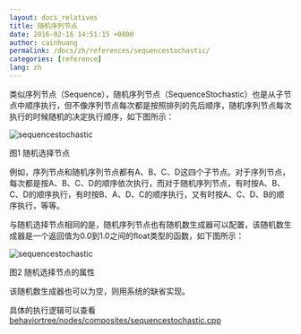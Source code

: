 ```yaml
---
layout: docs_relatives
title: 随机序列节点
date: 2016-02-16 14:51:15 +0800
author: cainhuang
permalink: /docs/zh/references/sequencestochastic/
categories: [reference]
lang: zh
---
```


类似序列节点（Sequence），随机序列节点（SequenceStochastic）也是从子节点中顺序执行，但不像序列节点每次都是按照排列的先后顺序，随机序列节点每次执行的时候随机的决定执行顺序，如下图所示：

![sequencestochastic]({{site.url}}{{site.baseurl}}/img/references/sequencestochastic.png)

图1 随机选择节点

例如，序列节点和随机序列节点都有A、B、C、D这四个子节点。对于序列节点，每次都是按A、B、C、D的顺序依次执行，而对于随机序列节点，有时按A、B、C、D的顺序执行，有时按B、A、D、C的顺序执行，又有时按A、C、D、B的顺序执行，等等。

与随机选择节点相同的是，随机序列节点也有随机数生成器可以配置，该随机数生成器是一个返回值为0.0到1.0之间的float类型的函数，如下图所示：

![sequencestochastic]({{site.url}}{{site.baseurl}}/img/references/sequencestochastic_prop.png)

图2 随机选择节点的属性

该随机数生成器也可以为空，则用系统的缺省实现。

具体的执行逻辑可以查看[behaviortree/nodes/composites/sequencestochastic.cpp]({{site.repository}}/blob/master/src/behaviortree/nodes/composites/sequencestochastic.cpp)
